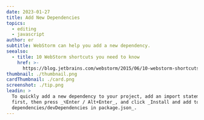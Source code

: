 ```yaml
---
date: 2023-01-27
title: Add New Dependencies
topics:
  - editing
  - javascript
author: er
subtitle: WebStorm can help you add a new dependency.
seealso:
  - title: 10 WebStorm shortcuts you need to know
    href: >-
      https://blog.jetbrains.com/webstorm/2015/06/10-webstorm-shortcuts-you-need-to-know/
thumbnail: ./thumbnail.png
cardThumbnail: ./card.png
screenshot: ./tip.png
leadin: >
  To quickly add a new dependency to your project, add an import statement
  first, then press _⌥Enter / Alt+Enter_, and click _Install and add to
  dependencies/devDependencies in package.json_.
---
```


